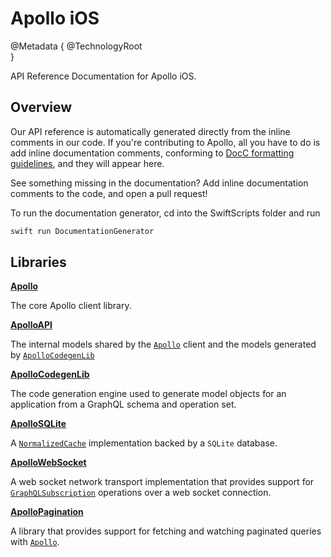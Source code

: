 # Apollo iOS

@Metadata {
   @TechnologyRoot   
}

API Reference Documentation for Apollo iOS.

## Overview

Our API reference is automatically generated directly from the inline comments in our code. If you're contributing to Apollo, all you have to do is add inline documentation comments, conforming to [DocC formatting guidelines](https://developer.apple.com/documentation/xcode/writing-symbol-documentation-in-your-source-files), and they will appear here.

See something missing in the documentation? Add inline documentation comments to the code, and open a pull request!

To run the documentation generator, cd into the SwiftScripts folder and run

```bash
swift run DocumentationGenerator
```

## Libraries

**[Apollo](/documentation/apollo)**

The core Apollo client library.

**[ApolloAPI](/documentation/apolloapi)**

The internal models shared by the [``Apollo``](/documentation/apollo) client and the models generated by [``ApolloCodegenLib``](/documentation/apollocodegenlib)

**[ApolloCodegenLib](/documentation/apollocodegenlib)**

The code generation engine used to generate model objects for an application from a GraphQL schema and operation set.

**[ApolloSQLite](/documentation/apollosqlite)**

A [`NormalizedCache`](/documentation/apollo/normalizedcache) implementation backed by a `SQLite` database.

**[ApolloWebSocket](/documentation/apollowebsocket)**

A web socket network transport implementation that provides support for [`GraphQLSubscription`](/documentation/apolloapi/graphqlsubscription) operations over a web socket connection.

**[ApolloPagination](/documentation/apollopagination)**

A library that provides support for fetching and watching paginated queries with [``Apollo``](/documentation/apollo).  
